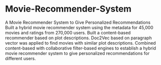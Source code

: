 # Movie-Recommender-System

A Movie Recommender System to Give Personalized Recommendations
Built a hybrid movie recommender system using the metadata for 45,000 movies and ratings from 270,000 users.
Built a content-based recommender based on plot descriptions. Doc2Vec based on paragraph vector was applied to find movies with similar plot descriptions.
Combined content-based with collaborative filter-based engines to establish a hybrid movie recommender system to give personalized recommendations for different users.
